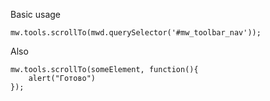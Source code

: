 Basic usage

`mw.tools.scrollTo(mwd.querySelector('#mw_toolbar_nav'));`

Also
```
mw.tools.scrollTo(someElement, function(){
    alert("Готово")
});

```


